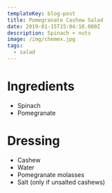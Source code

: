 ```yaml
---
templateKey: blog-post
title: Pomegranate Cashew Salad
date: 2019-01-15T15:04:10.000Z
description: Spinach + nuts
image: /img/chemex.jpg
tags:
  - salad
---
```


# Ingredients

- Spinach
- Pomegranate

# Dressing

- Cashew
- Water
- Pomegranate molasses
- Salt (only if unsalted cashews)
